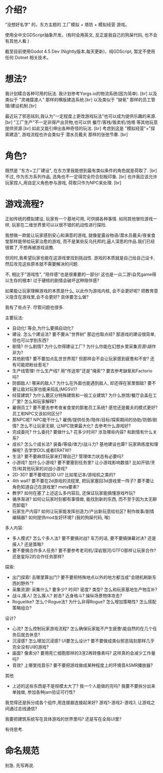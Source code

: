# 介绍?

“没想好名字” 的，东方主题的 工厂模拟 + 塔防 + 模拟经营 游戏。

使用全中文GDScript抽象开发。(有时会用英文, 反正是我自己的狗屎代码, 也不会有其他人看.)

截至目前使用Godot 4.5 Dev (Nightly版本,每天更新)，纯GDScript, 暂定不使用任何 Dotnet 相关技术。

# 想法?

我计划糅合各种可用的玩法. 我计划参考Yorgs.io的物流系统(因为简单). [br]
以及类似于 "灵魂摆渡人" 那样的横版建造系统.[br]
以及类似于 "缺氧" 那样的员工管理/建设机制.[br]

最近玩了邪恶铭刻,我认为"一定程度上更改游戏玩法"也可以成为提供乐趣的来源.[br]
"工厂生产"不一定非得产出货物,也可以供 餐厅/客栈/贩卖机/炮塔 等其他玩意提供资源.[br]
如此又能引伸出各种奇怪的玩法.  [br]
考虑到这是 "模拟经营"+"探索建造", 游戏流程也许会类似于 潜水员戴夫 那样的张弛节奏. [br]

# 角色?

既然是 "东方+工厂建设", 在东方里我能想到最有类似条件的角色就是荷取了. [br]
不过, 作为东方系列作品, 选角也不一定得完全符合刻板印象. [br]
也许我应该允许玩家捏人,用自定义角色参与游戏, 荷取只作为NPC来处理. [br]


# 游戏流程?

正如传统的模拟建设, 玩家有一个基地可用, 可供搞各种事情. 如同其他冒险游戏一样, 玩家在二维世界里可以以很不错的机动性进行探险.

我想做一款能让玩家感到安心和满意的游戏, 就像星露谷物语/潜水员戴夫/夜雀食堂那样能带给玩家治愈的游戏, 而不是某些反乌托邦的,逼人深思的作品.我们已经很累了,不想再被游戏说教.

但同时,我希望玩家也能在这游戏里找到挑战性. 游戏的本质就是自己给自己设卡, 然后攻克这些原本就不需要解决的问题.

不, 相比于"游戏性", "陪伴感"也是很重要的一部分! 这也是一众二游\旮旯game得以生存的根本! 过于硬核的剧情会破坏这种陪伴感?

如果能让玩家理解游戏的本质是什么, 以此作为游戏内核, 会不会更好呢? 把教育意义隐含在游戏里,会不会更好? 具体要怎么做?

我有了些点子. 尽管问题也很多.

主要玩法:
- 自动化! 等会,为什么要搞自动化?
- 建设. 怎么个建设法? 要不要从"世界树" 那边也取点经? 那游戏的建设很简单,但也可以学到东西?
- 剧情? 什么剧情? 为什么你得建设工厂? 为什么你能在幻想乡里采集资源\胡作非为? 
- 其他剧情? 要不要加点乱世世界观? 但那样会不会让玩家感到疲惫和不安? 还有可能把粉丝惹毛?
- 生产线管理! 什么生产线? 用"传送带"还是"绳索"? 要去参考缺氧和Factorio吗?
- 防御敌人! 哪来的敌人? 为什么在外面也能遇到敌人, 却还得在家里御敌? 要不要让敌对玩家也能来捣乱(MGSV)?
- 经营建筑? 为什么要区分特殊建筑和一般工业建筑? 为什么旅馆/餐厅会盖在工厂里? 怎么和玩家解释?
- 雇佣员工? 要不要去参考夜雀食堂的那套员工系统? 感觉还是戴夫的模式更好? 员工和NPC又该如何区分?
- 那NPC呢? NPC能干什么? 雇佣/提供任务/陪伴/目标/探索期间的协助/防御/剧情? 怎么不让玩家无聊, 让NPC效果最大化? 去参考什么游戏好?
- 完成委托? 什么委托? 要做什么? 花多少时间? 涉及哪些内容? 和剧情有什么关系?
- 成长? 怎么个成长法? 装备/等级/体力/战斗力? 基地建设也算? 玩家熟练度和理解呢? 去学学DOL或者ERATW?
- 生活? 要不要麻烦玩家来打理自己? 管理体力状态有必要吗?
- 小游戏? 加什么小游戏? 要不要塞到任务里? 让小游戏影响数值? 比如开锁/烹饪/和其他玩家的对战小游戏?
- 2D-3D? 要不要增加3D UI? 比如笔记本/游戏机之类的?
- 4th wall? 要不要在2d游戏的流程里, 把玩家塞回3d游戏里一阵子? 要不要让角色知道自己在游戏里? meta要素?
- 教学? 如何在塞了上述这么多内容后, 还保证玩家能搞懂游戏咋玩?
- 循序渐进? 如何让玩家时刻都有事情做, 能找到新的东西, 而不至于因为太无聊而卸载?
- 玩家生产内容? 如何让玩家能发挥创造力/产出新玩意给社区? 制作故事/剧情编辑器? 如何提供mod友好环境? (我的狗屎代码, 唉)

多人内容:
- 多人模式? 怎么个多人法? 要不要搞对战? 车万的话, 要不要搞弹幕对决? 还是揍人? 还是策略?
- 要不要搞合作多人任务? 要不要参考老司机/深岩银河/GTFO那样让玩家合作? 还是星际2的合作任务那样?

探索:
- 出门探索! 去哪里算出门? 要不要把特殊地点以外的地方都当成"会随机刷新东西的野外"?
- 采集资源! 采集什么? 要多少? 时间? 密度? 类型? 怎么和玩家基地生产物互补?
- 战斗,揍人! 怎么揍人? 射击? 近身格斗? 操纵场景物体攻击?
- Roguelike? 怎么个Rogue法? 为什么非得Rogue? 怎么增加策略性? 怎么搭配策略组合? 

设计?
- 心流? 怎么控制玩家游戏流程? 怎么确保玩家能不产生疲惫\能自然的在几个任务后就去休息?
- 沉浸感? 怎么增加沉浸感? UI要怎么设计? 要不要做成类似邪恶铭刻那样几乎完全没有UI的游戏?
- 画面? 像素分? 要用死亡细胞那样的3渲2再转像素吗? 这样真的会减少工作量吗?
- 音效? 上哪里找音乐? 要不要把游戏做成某种程度上的环境音ASMR播放器?

其他
- 上述的这些东西是不是规模太大了? 我一个人能做的完吗? 我要不要拆分出来单独做, 参加各种jam验证可行性?

我觉得还是拆分成各个组件,用连接器连接起来好? 游戏1-游戏2-游戏3, 让游戏之间通过总线通信?

我要把建筑系统写在具体游戏的世界里吗? 还是写在全局UI里?

有待思考.

# 命名规范

别急. 先写再说.
